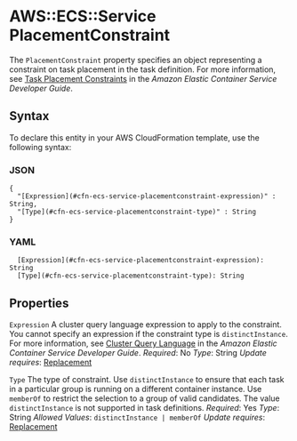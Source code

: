 # AWS::ECS::Service PlacementConstraint<a name="aws-properties-ecs-service-placementconstraint"></a>

The `PlacementConstraint` property specifies an object representing a constraint on task placement in the task definition\. For more information, see [Task Placement Constraints](https://docs.aws.amazon.com/AmazonECS/latest/developerguide/task-placement-constraints.html) in the *Amazon Elastic Container Service Developer Guide*\.

## Syntax<a name="aws-properties-ecs-service-placementconstraint-syntax"></a>

To declare this entity in your AWS CloudFormation template, use the following syntax:

### JSON<a name="aws-properties-ecs-service-placementconstraint-syntax.json"></a>

```
{
  "[Expression](#cfn-ecs-service-placementconstraint-expression)" : String,
  "[Type](#cfn-ecs-service-placementconstraint-type)" : String
}
```

### YAML<a name="aws-properties-ecs-service-placementconstraint-syntax.yaml"></a>

```
  [Expression](#cfn-ecs-service-placementconstraint-expression): String
  [Type](#cfn-ecs-service-placementconstraint-type): String
```

## Properties<a name="aws-properties-ecs-service-placementconstraint-properties"></a>

`Expression`  <a name="cfn-ecs-service-placementconstraint-expression"></a>
A cluster query language expression to apply to the constraint\. You cannot specify an expression if the constraint type is `distinctInstance`\. For more information, see [Cluster Query Language](https://docs.aws.amazon.com/AmazonECS/latest/developerguide/cluster-query-language.html) in the *Amazon Elastic Container Service Developer Guide*\.
*Required*: No
*Type*: String
*Update requires*: [Replacement](https://docs.aws.amazon.com/AWSCloudFormation/latest/UserGuide/using-cfn-updating-stacks-update-behaviors.html#update-replacement)

`Type`  <a name="cfn-ecs-service-placementconstraint-type"></a>
The type of constraint\. Use `distinctInstance` to ensure that each task in a particular group is running on a different container instance\. Use `memberOf` to restrict the selection to a group of valid candidates\. The value `distinctInstance` is not supported in task definitions\.
*Required*: Yes
*Type*: String
*Allowed Values*: `distinctInstance | memberOf`
*Update requires*: [Replacement](https://docs.aws.amazon.com/AWSCloudFormation/latest/UserGuide/using-cfn-updating-stacks-update-behaviors.html#update-replacement)
